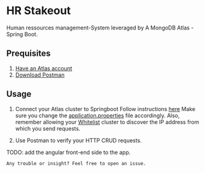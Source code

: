 # HR Stakeout
Human ressources management-System leveraged by A MongoDB Atlas - Spring Boot.

## Prequisites

  1. [Have an Atlas account](https://docs.atlas.mongodb.com/tutorial/create-atlas-account/)
  2. [ Download Postman](https://www.postman.com/downloads/)


 ## Usage
    
 1.  Connect your Atlas cluster to Springboot
 Follow instructions [here](https://docs.atlas.mongodb.com/connect-to-cluster/)
 Make sure you change the  [application.properties](https://github.com/chrys-exaucet/Human-Ressources-Management-System/blob/master/src/main/resources/application.properties) file accordingly. 
 Also, remember allowing your [Whitelist](https://docs.atlas.mongodb.com/connect-to-cluster/#whitelist) cluster to discover the IP address from which you send requests.
 
 2. Use Postman to verify your HTTP CRUD requests.
 
 TODO:  add the angular front-end side to the app.
 
 `Any trouble or insight? Feel free to open an issue.`
